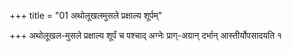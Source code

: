 +++
title = "01 अथोलूखलमुसले प्रक्षाल्य शूर्पम्"

+++
अथोलूखल-मुसले प्रक्षाल्य शूर्पं च पश्चाद् अग्नेः प्राग्-अग्रान् दर्भान् आस्तीर्योपसादयति १